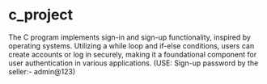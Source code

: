 # c_project
The C program implements sign-in and sign-up functionality, inspired by operating systems. Utilizing a while loop and if-else conditions, users can create accounts or log in securely, making it a foundational component for user authentication in various applications.
(USE: Sign-up password by the seller:- admin@123)
